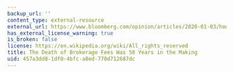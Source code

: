 ```yaml
---
backup_url: ''
content_type: external-resource
external_url: https://www.bloomberg.com/opinion/articles/2020-01-03/how-nyse-went-from-quasi-cartel-to-zero-fee-stock-trading
has_external_license_warning: true
is_broken: false
license: https://en.wikipedia.org/wiki/All_rights_reserved
title: The Death of Brokerage Fees Was 50 Years in the Making
uid: 457a3dd8-1df0-4bfc-a8ed-770d712687dc
---
```

